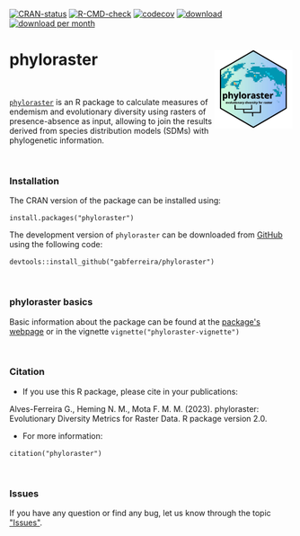 <!-- badges: start -->
[![CRAN-status](https://www.r-pkg.org/badges/version/phyloraster)](https://cran.r-project.org/package=phyloraster)
[![R-CMD-check](https://github.com/gabferreira/phyloraster/actions/workflows/R-CMD-check.yaml/badge.svg)](https://github.com/gabferreira/phyloraster/actions/workflows/R-CMD-check.yaml)
[![codecov](https://codecov.io/gh/gabferreira/phyloraster/branch/master/graph/badge.svg)](https://app.codecov.io/gh/gabferreira/phyloraster)
[![download](http://cranlogs.r-pkg.org/badges/grand-total/phyloraster?color=green)](https://cran.r-project.org/package=phyloraster)
[![download per month](http://cranlogs.r-pkg.org/badges/phyloraster?color=green)](https://cran.r-project.org/package=phyloraster)
<!-- badges: end -->

# phyloraster <a href="https://gabferreira.github.io/phyloraster/"><img src="man/figures/logo.png" alt="phyloraster website" align="right" height="139"/></a>

<br>

[`phyloraster`](https://github.com/gabferreira/phyloraster) is an R package to calculate measures of endemism and evolutionary diversity using rasters of presence-absence as input, allowing to join the results derived from species distribution models (SDMs) with phylogenetic information.

<br>

### Installation

The CRAN version of the package can be installed using:
```
install.packages("phyloraster") 
```

The development version of `phyloraster` can be downloaded from [GitHub](https://github.com/gabferreira/phyloraster) using the following code:
```
devtools::install_github("gabferreira/phyloraster")
```

<br>

### phyloraster basics

Basic information about the package can be found at the [package's webpage](https://gabferreira.github.io/phyloraster/) or in the vignette `vignette("phyloraster-vignette")`

<br>

### Citation

- If you use this R package, please cite in your publications: <br>

Alves-Ferreira G., Heming N. M., Mota F. M. M. (2023). phyloraster: Evolutionary Diversity Metrics for Raster Data. R package version 2.0.

- For more information:

```         
citation("phyloraster")
```

<br>

### Issues

If you have any question or find any bug, let us know through the topic ["Issues"](https://github.com/gabferreira/phyloraster/issues).

<br>
